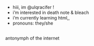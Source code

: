 -  hiii, im @ulqracifer !
-  i’m interested in death note & bleach
-  i’m currently learning html,,
-  pronouns: they/she
  <br>
   antonymph of the internet

<!---
ulqracifer/ulqracifer is a ✨ special ✨ repository because its `README.md` (this file) appears on your GitHub profile.
You can click the Preview link to take a look at your changes.
--->
